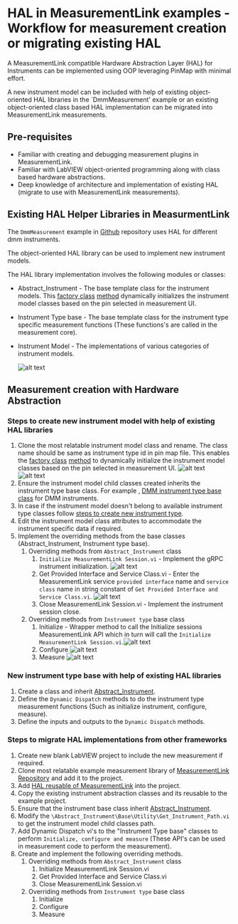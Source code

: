 # HAL in MeasurementLink examples - Workflow for measurement creation or migrating existing HAL

A MeasurementLink compatible Hardware Abstraction Layer (HAL) for Instruments can be implemented using OOP leveraging PinMap with minimal effort.

A new instrument model can be included with help of existing object-oriented HAL libraries in the `DmmMeasurement' example or an existing object-oriented class based HAL implementation can be migrated into MeasurementLink measurements.

## Pre-requisites

* Familiar with creating and debugging measurement plugins in MeasurementLink.
* Familiar with LabVIEW object-oriented programming along with class based hardware abstractions.
* Deep knowledge of architecture and implementation of existing HAL (migrate to use with MeasurementLink measurements).

## Existing HAL Helper Libraries in MeasurmentLink

The `DmmMeasurement` example in [Github](https://github.com/ni/measurementlink-labview/tree/users/prem/dmm-hal-implementation/Source/Example%20Measurements/DMM%20Measurement) repository uses HAL for different dmm instruments.

The object-oriented HAL library can be used to implement new instrument models.

The HAL library implementation involves the following modules or classes:

* Abstract_Instrument - The base template class for the instrument models. This [factory class](https://en.wikipedia.org/wiki/Factory_method_pattern) [method](https://github.com/ni/measurementlink-labview/blob/users/prem/dmm-hal-implementation/Source/Example%20Measurements/DMM%20Measurement/DmmMeasurement/HAL/Instruments/Base/Utility/Get_Instrument_Instances.vi) dynamically initializes  the instrument model classes based on the pin selected in measurement UI.
* Instrument Type base - The base template class for the instrument type specific measurement functions (These functions's are called in the measurement core).
* Instrument Model - The implementations of various categories of instrument models.

  ![alt text](Abstract_Instrument_Hierarchy.png)

## Measurement creation with Hardware Abstraction

### Steps to create new instrument model with help of existing HAL libraries

1. Clone the most relatable instrument model class and rename. The class name should be same as instrument type id in pin map file. This enables the [factory class](https://en.wikipedia.org/wiki/Factory_method_pattern) [method](https://github.com/ni/measurementlink-labview/blob/users/prem/dmm-hal-implementation/Source/Example%20Measurements/DMM%20Measurement/DmmMeasurement/HAL/Instruments/Base/Utility/Get_Instrument_Instances.vi) to dynamically initialize the instrument model classes based on the pin selected in measurement UI.
    ![alt text](<Instrument_Type_Id.png>)
    ![alt text](<Instrument Class.png>)
2. Ensure the instrument model child classes created inherits the instrument type base class. For example , [DMM instrument type base class](https://github.com/ni/measurementlink-labview/blob/users/prem/dmm-hal-implementation/Source/Example%20Measurements/DMM%20Measurement/DmmMeasurement/HAL/Instruments/DMM_Base/DMM_Base.lvclass) for DMM instruments.
3. In case if the instrument model doesn't belong to available instrument type classes follow [steps to create new instrument type](#new-instrument-type-base-with-help-of-existing-hal-libraries).
4. Edit the instrument model class attributes to accommodate the instrument specific data if required.
5. Implement the overriding methods from the base classes (Abstract_Instrument, Instrument type base).
   1. Overriding methods from `Abstract_Instrument` class
      1. `Initialize MeasurementLink Session.vi` - Implement the gRPC instrument initialization.
        ![alt text](<Initialize MeasurementLink Session.png>)
      2. Get Provided Interface and Service Class.vi - Enter the MeasurementLink service `provided interface` name and `service class` name in string constant of `Get Provided Interface and Service Class.vi`.
      ![alt text](<Get Provided Interface.PNG>)
      3. Close MeasurementLink Session.vi - Implement the instrument session close.
   2. Overriding methods from `Instrument type` base class
      1. Initialize - Wrapper method to call the Initialize sessions MeasurementLink API which in turn will call the `Initialize MeasurementLink Session.vi`.![alt text](<Initialize.png>)
      2. Configure
      ![alt text](<Configure_DMM.png>)
      3. Measure
      ![alt text](<Measure_With_Compliance.png>)

### New instrument type base with help of existing HAL libraries

1. Create a class and inherit [Abstract_Instrument](https://github.com/ni/measurementlink-labview/blob/users/prem/dmm-hal-implementation/Source/Example%20Measurements/DMM%20Measurement/DmmMeasurement/HAL/Instruments/Base/Abstract_Instrument.lvclass).
2. Define the `Dynamic Dispatch` methods to do the instrument type measurement functions (Such as initialize instrument, configure, measure).
3. Define the inputs and outputs to the `Dynamic Dispatch` methods.

### Steps to migrate HAL implementations from other frameworks

1. Create new blank LabVIEW project to include the new measurement if required.
2. Clone most relatable example measurement library of [MeasurementLink Repository](https://github.com/ni/measurementlink-labview/tree/main/Source/Example%20Measurements) and add it to the project.
3. Add [HAL reusable of MeasurementLink](https://github.com/ni/measurementlink-labview/tree/users/prem/dmm-hal-implementation/Source/Example%20Measurements/DMM%20Measurement/DmmMeasurement/HAL) into the project.
4. Copy the existing instrument abstraction classes and its reusable to the example project.
5. Ensure that the instrument base class inherit [Abstract_Instrument](https://github.com/ni/measurementlink-labview/blob/users/prem/dmm-hal-implementation/Source/Example%20Measurements/DMM%20Measurement/DmmMeasurement/HAL/Instruments/Base/Abstract_Instrument.lvclass).
6. Modify the `\Abstract_Instrument\Base\Utility\Get_Instrument_Path.vi` to get the instrument model child classes path.
7. Add Dynamic Dispatch vi's to the "Instrument Type base" classes to perform `Initialize, configure and measure` (These API's can be used in measurement code to perform the measurement).
8. Create and implement the following overriding methods.
   1. Overriding methods from `Abstract_Instrument` class
      1. Initialize MeasurementLink Session.vi
      2. Get Provided Interface and Service Class.vi
      3. Close MeasurementLink Session.vi
   2. Overriding methods from `Instrument type` base class
      1. Initialize
      2. Configure
      3. Measure
